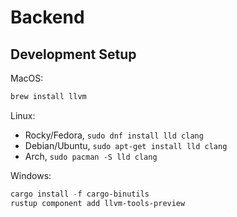 # Backend

## Development Setup

MacOS:

```bash
brew install llvm
```

Linux:

- Rocky/Fedora, `sudo dnf install lld clang`
- Debian/Ubuntu, `sudo apt-get install lld clang`
- Arch, `sudo pacman -S lld clang`

Windows:

```powershell
cargo install -f cargo-binutils
rustup component add llvm-tools-preview
```
